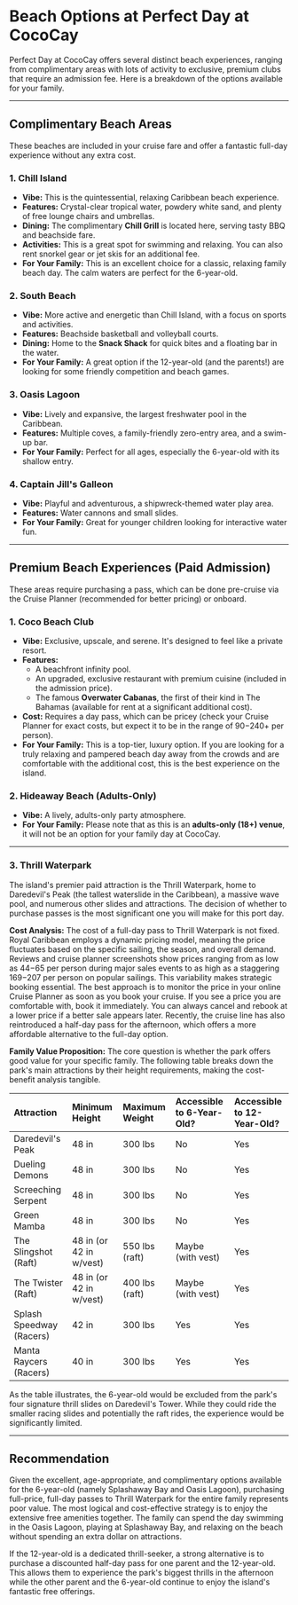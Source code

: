 # Beach Options at Perfect Day at CocoCay

Perfect Day at CocoCay offers several distinct beach experiences, ranging from complimentary areas with lots of activity to exclusive, premium clubs that require an admission fee. Here is a breakdown of the options available for your family.

---

## Complimentary Beach Areas

These beaches are included in your cruise fare and offer a fantastic full-day experience without any extra cost.

### 1. Chill Island

* **Vibe:** This is the quintessential, relaxing Caribbean beach experience.
* **Features:** Crystal-clear tropical water, powdery white sand, and plenty of free lounge chairs and umbrellas.
* **Dining:** The complimentary **Chill Grill** is located here, serving tasty BBQ and beachside fare.
* **Activities:** This is a great spot for swimming and relaxing. You can also rent snorkel gear or jet skis for an additional fee.
* **For Your Family:** This is an excellent choice for a classic, relaxing family beach day. The calm waters are perfect for the 6-year-old.

### 2. South Beach

* **Vibe:** More active and energetic than Chill Island, with a focus on sports and activities.
* **Features:** Beachside basketball and volleyball courts.
* **Dining:** Home to the **Snack Shack** for quick bites and a floating bar in the water.
* **For Your Family:** A great option if the 12-year-old (and the parents!) are looking for some friendly competition and beach games.

### 3. Oasis Lagoon

* **Vibe:** Lively and expansive, the largest freshwater pool in the Caribbean.
* **Features:** Multiple coves, a family-friendly zero-entry area, and a swim-up bar.
* **For Your Family:** Perfect for all ages, especially the 6-year-old with its shallow entry.

### 4. Captain Jill's Galleon

* **Vibe:** Playful and adventurous, a shipwreck-themed water play area.
* **Features:** Water cannons and small slides.
* **For Your Family:** Great for younger children looking for interactive water fun.

---

## Premium Beach Experiences (Paid Admission)

These areas require purchasing a pass, which can be done pre-cruise via the Cruise Planner (recommended for better pricing) or onboard.

### 1. Coco Beach Club

* **Vibe:** Exclusive, upscale, and serene. It's designed to feel like a private resort.
* **Features:**
  * A beachfront infinity pool.
  * An upgraded, exclusive restaurant with premium cuisine (included in the admission price).
  * The famous **Overwater Cabanas**, the first of their kind in The Bahamas (available for rent at a significant additional cost).
* **Cost:** Requires a day pass, which can be pricey (check your Cruise Planner for exact costs, but expect it to be in the range of $90-$240+ per person).
* **For Your Family:** This is a top-tier, luxury option. If you are looking for a truly relaxing and pampered beach day away from the crowds and are comfortable with the additional cost, this is the best experience on the island.

### 2. Hideaway Beach (Adults-Only)

* **Vibe:** A lively, adults-only party atmosphere.
* **For Your Family:** Please note that as this is an **adults-only (18+) venue**, it will not be an option for your family day at CocoCay.

---

### 3. Thrill Waterpark

The island's premier paid attraction is the Thrill Waterpark, home to Daredevil's Peak (the tallest waterslide in the Caribbean), a massive wave pool, and numerous other slides and attractions. The decision of whether to purchase passes is the most significant one you will make for this port day.

**Cost Analysis:** The cost of a full-day pass to Thrill Waterpark is not fixed. Royal Caribbean employs a dynamic pricing model, meaning the price fluctuates based on the specific sailing, the season, and overall demand. Reviews and cruise planner screenshots show prices ranging from as low as $44-$65 per person during major sales events to as high as a staggering $169-$207 per person on popular sailings. This variability makes strategic booking essential. The best approach is to monitor the price in your online Cruise Planner as soon as you book your cruise. If you see a price you are comfortable with, book it immediately. You can always cancel and rebook at a lower price if a better sale appears later. Recently, the cruise line has also reintroduced a half-day pass for the afternoon, which offers a more affordable alternative to the full-day option.

**Family Value Proposition:** The core question is whether the park offers good value for your specific family. The following table breaks down the park's main attractions by their height requirements, making the cost-benefit analysis tangible.

| Attraction             | Minimum Height | Maximum Weight | Accessible to 6-Year-Old? | Accessible to 12-Year-Old? |
| :--------------------- | :------------- | :------------- | :------------------------ | :------------------------- |
| Daredevil's Peak      | 48 in          | 300 lbs        | No                        | Yes                        |
| Dueling Demons         | 48 in          | 300 lbs        | No                        | Yes                        |
| Screeching Serpent     | 48 in          | 300 lbs        | No                        | Yes                        |
| Green Mamba            | 48 in          | 300 lbs        | No                        | Yes                        |
| The Slingshot (Raft)   | 48 in (or 42 in w/vest) | 550 lbs (raft) | Maybe (with vest)         | Yes                        |
| The Twister (Raft)     | 48 in (or 42 in w/vest) | 400 lbs (raft) | Maybe (with vest)         | Yes                        |
| Splash Speedway (Racers) | 42 in          | 300 lbs        | Yes                       | Yes                        |
| Manta Raycers (Racers) | 40 in          | 300 lbs        | Yes                       | Yes                        |

As the table illustrates, the 6-year-old would be excluded from the park's four signature thrill slides on Daredevil's Tower. While they could ride the smaller racing slides and potentially the raft rides, the experience would be significantly limited.

---

## Recommendation

Given the excellent, age-appropriate, and complimentary options available for the 6-year-old (namely Splashaway Bay and Oasis Lagoon), purchasing full-price, full-day passes to Thrill Waterpark for the entire family represents poor value. The most logical and cost-effective strategy is to enjoy the extensive free amenities together. The family can spend the day swimming in the Oasis Lagoon, playing at Splashaway Bay, and relaxing on the beach without spending an extra dollar on attractions.

If the 12-year-old is a dedicated thrill-seeker, a strong alternative is to purchase a discounted half-day pass for one parent and the 12-year-old. This allows them to experience the park's biggest thrills in the afternoon while the other parent and the 6-year-old continue to enjoy the island's fantastic free offerings.
